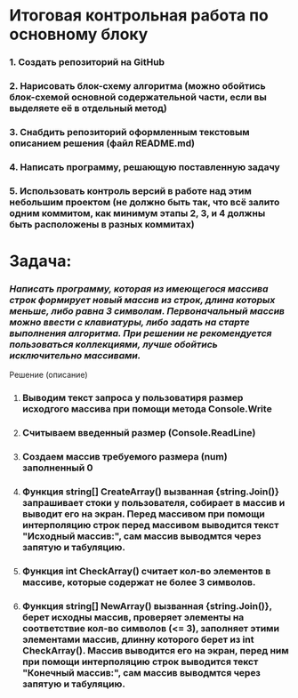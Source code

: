 # Итоговая контрольная работа по основному блоку
### 1. Создать репозиторий на GitHub
### 2. Нарисовать блок-схему алгоритма (можно обойтись блок-схемой основной содержательной части, если вы выделяете её в отдельный метод)
### 3. Снабдить репозиторий оформленным текстовым описанием решения (файл README.md)
### 4. Написать программу, решающую поставленную задачу
### 5. Использовать контроль версий в работе над этим небольшим проектом (не должно быть так, что всё залито одним коммитом, как минимум этапы 2, 3, и 4 должны быть расположены в разных коммитах)

# **Задача:**
### *Написать программу, которая из имеющегося массива строк формирует новый массив из строк, длина которых меньше, либо равна 3 символам. Первоначальный массив можно ввести с клавиатуры, либо задать на старте выполнения алгоритма. При решении не рекомендуется пользоваться коллекциями, лучше обойтись исключительно массивами.*

 Pешение (описание)

1. ### Выводим текст запроса у пользоватиря размер исходгого массива при помощи метода Console.Write
2. ### Считываем введенный размер (Console.ReadLine)
3. ### Создаем массив требуемого размера (num) заполненный 0
4. ### Функция string[] CreateArray() вызванная {string.Join()}запрашивает стоки у пользователя, собирает в массив и выводит его на экран. Перед массивом при помощи интерполяцию строк перед массивом выводится текст "Исходный массив:", сам массив выводмтся через запятую и табуляцию.
5. ### Функция int CheckArray() считает кол-во элементов в массиве, которые содержат не более 3 символов.
6. ### Функция string[] NewArray() вызванная {string.Join()}, берет исходны массив, проверяет элементы на соответствие кол-во символов (<= 3), заполняет этими элементами массив, длинну которого берет из int CheckArray(). Массив выводится его на экран, перед ним при помощи интерполяцию строк выводится текст "Конечный массив:", сам массив выводмтся через запятую и табуляцию.